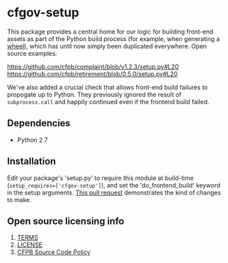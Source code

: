 # cfgov-setup

This package provides a central home for our logic for building front-end assets as part of the Python build process (for example, when generating a [wheel](https://pypi.python.org/pypi/wheel)), which has until now simply been duplicated everywhere. Open source examples:

https://github.com/cfpb/complaint/blob/v1.2.3/setup.py#L20
https://github.com/cfpb/retirement/blob/0.5.0/setup.py#L20

We've also added a crucial check that allows front-end build failures to propogate up to Python. They previously ignored the result of `subprocess.call` and happily continued even if the frontend build failed.


## Dependencies

- Python 2.7

## Installation

Edit your package's 'setup.py' to require this module at build-time (`setup_requires=['cfgov-setup']`), and set the 'do_frontend_build' keyword in the setup arguments. [This pull request](https://github.com/cfpb/complaint/pull/10) demonstrates the kind of changes to make.


## Open source licensing info
1. [TERMS](TERMS.md)
2. [LICENSE](LICENSE)
3. [CFPB Source Code Policy](https://github.com/cfpb/source-code-policy/)
